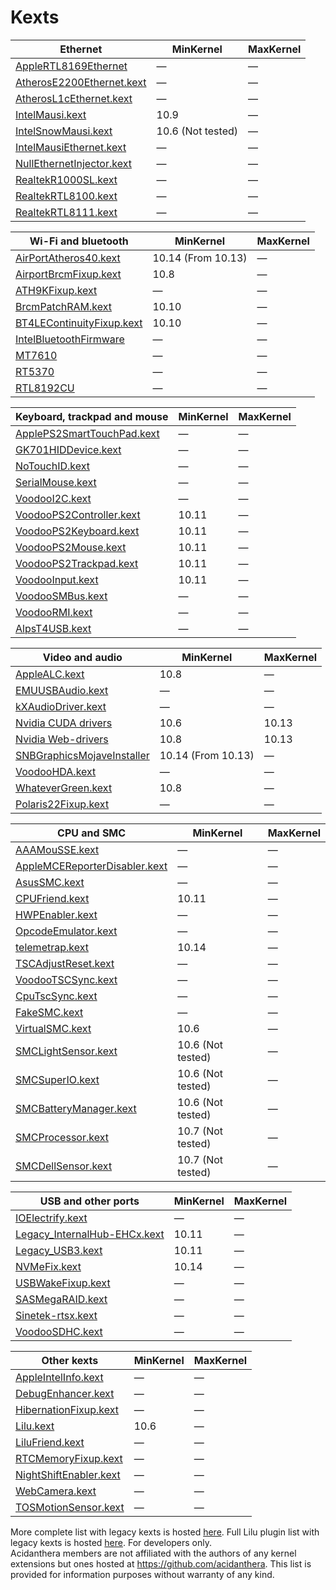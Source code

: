 Kexts
=====

| Ethernet | MinKernel | MaxKernel |
|----------|-----------|-----------|
| [AppleRTL8169Ethernet](https://www.realtek.com/en/directly-download) | — | — |
| [AtherosE2200Ethernet.kext](https://github.com/Mieze/AtherosE2200Ethernet) | — | — |
| [AtherosL1cEthernet.kext](https://github.com/al3xtjames/AtherosL1cEthernet) | — | — |
| [IntelMausi.kext](https://github.com/acidanthera/IntelMausi) | 10.9 | — |
| [IntelSnowMausi.kext](https://github.com/acidanthera/IntelMausi) | 10.6 (Not tested) | — |
| [IntelMausiEthernet.kext](https://github.com/Mieze/IntelMausiEthernet) | — | — |
| [NullEthernetInjector.kext](https://github.com/RehabMan/OS-X-Null-Ethernet) | — | — |
| [RealtekR1000SL.kext](https://github.com/SergeySlice/RealtekLANv3) | — | — |
| [RealtekRTL8100.kext](https://github.com/Mieze/RealtekRTL8100) | — | — |
| [RealtekRTL8111.kext](https://github.com/Mieze/RTL8111_driver_for_OS_X) | — | — |

| Wi-Fi and bluetooth | MinKernel | MaxKernel |
|---------------------|-----------|-----------|
| [AirPortAtheros40.kext](https://i.applelife.ru/2018/12/442854_AirPortAtheros40.kext.zip) | 10.14 (From 10.13) | — |
| [AirportBrcmFixup.kext](https://github.com/acidanthera/AirportBrcmFixup) | 10.8 | — |
| [ATH9KFixup.kext](https://github.com/chunnann/ATH9KFixup) | — | — |
| [BrcmPatchRAM.kext](https://github.com/acidanthera/BrcmPatchRAM) | 10.10 | — |
| [BT4LEContinuityFixup.kext](https://github.com/acidanthera/BT4LEContinuityFixup) | 10.10 | — |
| [IntelBluetoothFirmware](https://github.com/zxystd/IntelBluetoothFirmware) | — | — |
| [MT7610](https://d86o2zu8ugzlg.cloudfront.net/mediatek-craft/drivers/MT7612_7610U_D5.0.1.25_SDK1.0.2.18_UI5.0.0.27_20151209.zip) | — | — |
| [RT5370](https://d86o2zu8ugzlg.cloudfront.net/mediatek-craft/drivers/RTUSB_D2870-4.2.9.2_UI-4.0.9.6_2013_11_29.zip) | — | — |
| [RTL8192CU](https://drive.google.com/file/d/1ZtdMqlvKBbHULJhl1u9omuLOy6j0vx48/view?usp=sharing) | — | — |

| Keyboard, trackpad and mouse | MinKernel | MaxKernel |
|------------------------------|-----------|-----------|
| [ApplePS2SmartTouchPad.kext](https://osxlatitude.com/forums/topic/1948-elan-focaltech-and-synaptics-smart-touchpad-driver-mac-os-x/) | — | — |
| [GK701HIDDevice.kext](https://github.com/osy86/GK701HIDDevice) | — | — |
| [NoTouchID.kext](https://github.com/al3xtjames/NoTouchID) | — | — |
| [SerialMouse.kext](https://github.com/Goldfish64/SerialMouse) | — | — |
| [VoodooI2C.kext](https://github.com/alexandred/VoodooI2C) | — | — |
| [VoodooPS2Controller.kext](https://github.com/acidanthera/VoodooPS2) | 10.11 | — |
| [VoodooPS2Keyboard.kext](https://github.com/acidanthera/VoodooPS2) | 10.11 | — |
| [VoodooPS2Mouse.kext](https://github.com/acidanthera/VoodooPS2) | 10.11 | — |
| [VoodooPS2Trackpad.kext](https://github.com/acidanthera/VoodooPS2) | 10.11 | — |
| [VoodooInput.kext](https://github.com/acidanthera/VoodooInput) | 10.11 | — |
| [VoodooSMBus.kext](https://github.com/leo-labs/VoodooSMBus) | — | — |
| [VoodooRMI.kext](https://github.com/VoodooSMBus/VoodooRMI) | — | — |
| [AlpsT4USB.kext](https://github.com/blankmac/AlpsT4USB) | — | — |

| Video and audio | MinKernel | MaxKernel |
|-----------------|-----------|-----------|
| [AppleALC.kext](https://github.com/acidanthera/AppleALC) | 10.8 | — |
| [EMUUSBAudio.kext](https://github.com/Wouter1/EMU-driver) | — | — |
| [kXAudioDriver.kext](https://github.com/kxproject/kx-audio-driver) | — | — |
| [Nvidia CUDA drivers](https://www.nvidia.com/object/mac-driver-archive.html) | 10.6 | 10.13 |
| [Nvidia Web-drivers](https://gfe.nvidia.com/mac-update) | 10.8 | 10.13 |
| [SNBGraphicsMojaveInstaller](https://github.com/Andrej-Antipov/SNBGraphicsMojaveInstaller) | 10.14 (From 10.13) | — |
| [VoodooHDA.kext](https://sourceforge.net/projects/voodoohda/) | — | — |
| [WhateverGreen.kext](https://github.com/acidanthera/WhateverGreen) | 10.8 | — |
| [Polaris22Fixup.kext](https://github.com/osy86/Polaris22Fixup) | — | — |

| CPU and SMC | MinKernel | MaxKernel |
|-------------|-----------|-----------|
| [AAAMouSSE.kext](https://forums.macrumors.com/threads/mp3-1-others-sse-4-2-emulation-to-enable-amd-metal-driver.2206682/) | — | — |
| [AppleMCEReporterDisabler.kext](https://github.com/acidanthera/bugtracker/issues/424#issuecomment-535624313) | — | — |
| [AsusSMC.kext](https://github.com/hieplpvip/AsusSMC) | — | — |
| [CPUFriend.kext](https://github.com/acidanthera/CPUFriend) | 10.11 | — |
| [HWPEnabler.kext](https://github.com/headkaze/HWPEnable) | — | — |
| [OpcodeEmulator.kext](https://www.insanelymac.com/forum/topic/329704-opcode-emulator-opemu-plug-in-project/) | — | — |
| [telemetrap.kext](https://forums.macrumors.com/posts/28447707) | 10.14 | — |
| [TSCAdjustReset.kext](https://github.com/interferenc/TSCAdjustReset) | — | — |
| [VoodooTSCSync.kext](https://github.com/RehabMan/VoodooTSCSync) | — | — |
| [CpuTscSync.kext](https://github.com/acidanthera/CpuTscSync) | — | — |
| [FakeSMC.kext](https://github.com/CloverHackyColor/FakeSMC3_with_plugins) | — | — |
| [VirtualSMC.kext](https://github.com/acidanthera/VirtualSMC) | 10.6 | — |
| [SMCLightSensor.kext](https://github.com/acidanthera/VirtualSMC) | 10.6 (Not tested) | — |
| [SMCSuperIO.kext](https://github.com/acidanthera/VirtualSMC) | 10.6 (Not tested) | — |
| [SMCBatteryManager.kext](https://github.com/acidanthera/VirtualSMC) | 10.6 (Not tested) | — |
| [SMCProcessor.kext](https://github.com/acidanthera/VirtualSMC) | 10.7 (Not tested) | — |
| [SMCDellSensor.kext](https://github.com/acidanthera/VirtualSMC) | 10.7 (Not tested) | — |

| USB and other ports | MinKernel | MaxKernel |
|---------------------|-----------|-----------|
| [IOElectrify.kext](https://github.com/the-darkvoid/macOS-IOElectrify) | — | — |
| [Legacy_InternalHub-EHCx.kext](https://applelife.ru/posts/537459) | 10.11 | — |
| [Legacy_USB3.kext](https://applelife.ru/posts/537459) | 10.11 | — |
| [NVMeFix.kext](https://github.com/acidanthera/NVMeFix) | 10.14 | — |
| [USBWakeFixup.kext](https://github.com/osy86/USBWakeFixup) | — | — |
| [SASMegaRAID.kext](https://github.com/dukzcry/osx-goodies) | — | — |
| [Sinetek-rtsx.kext](https://www.insanelymac.com/forum/topic/321080-sineteks-driver-for-realtek-rtsx-sdhc-card-readers/?do=findComment&comment=2376387) | — | — |
| [VoodooSDHC.kext](https://github.com/lvs1974/VoodooSDHCMod) | — | — |

| Other kexts | MinKernel | MaxKernel |
|-------------|-----------|-----------|
| [AppleIntelInfo.kext](https://github.com/headkaze/AppleIntelInfo) | — | — |
| [DebugEnhancer.kext](https://github.com/acidanthera/DebugEnhancer) | — | — |
| [HibernationFixup.kext](https://github.com/acidanthera/HibernationFixup) | — | — |
| [Lilu.kext](https://github.com/acidanthera/Lilu) | 10.6 | — |
| [LiluFriend.kext](https://github.com/PMheart/LiluFriend) | — | — |
| [RTCMemoryFixup.kext](https://github.com/lvs1974/RTCMemoryFixup) | — | — |
| [NightShiftEnabler.kext](https://github.com/cdf/NightShiftEnabler) | — | — |
| [WebCamera.kext](https://www.applelife.ru/threads/asus-x550vc-i-asus-x550cc.41752/page-130#post-593586) | — | — |
| [TOSMotionSensor.kext](https://github.com/jslegendre/TOSMotionSensor) | — | — |

More complete list with legacy kexts is hosted [here](https://docs.google.com/spreadsheets/d/15S-ocrkm_VTUJpKxNII-YUyQFd5VYdjbe0DHlZVCQyM). Full Lilu plugin list with legacy kexts is hosted [here](https://github.com/acidanthera/Lilu/blob/master/KnownPlugins.md). For developers only.   
Acidanthera members are not affiliated with the authors of any kernel extensions but ones hosted at https://github.com/acidanthera. This list is provided for information purposes without warranty of any kind.  
